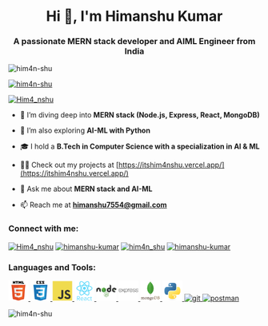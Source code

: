 <h1 align="center">Hi 👋, I'm Himanshu Kumar</h1>
<h3 align="center">A passionate MERN stack developer and AIML Engineer from India</h3>

<p align="left"> <img src="https://komarev.com/ghpvc/?username=him4n-shu&label=Profile%20views&color=0e75b6&style=flat" alt="him4n-shu" /> </p>

<p align="left"> <a href="https://github.com/ryo-ma/github-profile-trophy"><img src="https://github-profile-trophy.vercel.app/?username=him4n-shu" alt="him4n-shu" /></a> </p>

<p align="left"> <a href="https://x.com/Him4_nshu" target="blank"><img src="https://img.shields.io/twitter/follow/Him4_nshu?logo=twitter&style=for-the-badge" alt="Him4_nshu" /></a> </p>

- 🌱 I’m diving deep into **MERN stack (Node.js, Express, React, MongoDB)**

- 🤖 I’m also exploring **AI-ML with Python**

- 🎓 I hold a **B.Tech in Computer Science with a specialization in AI & ML**

- 👨‍💻 Check out my projects at [https://itshim4nshu.vercel.app/](https://itshim4nshu.vercel.app/)

- 💬 Ask me about **MERN stack and AI-ML**

- 📫 Reach me at **himanshu7554@gmail.com**

<h3 align="left">Connect with me:</h3>
<p align="left">
<a href="https://x.com/Him4_nshu" target="blank"><img align="center" src="https://raw.githubusercontent.com/rahuldkjain/github-profile-readme-generator/master/src/images/icons/Social/twitter.svg" alt="Him4_nshu" height="30" width="40" /></a>
<a href="https://linkedin.com/in/himanshu-kumar-b4b799208/" target="blank"><img align="center" src="https://raw.githubusercontent.com/rahuldkjain/github-profile-readme-generator/master/src/images/icons/Social/linked-in-alt.svg" alt="himanshu-kumar" height="30" width="40" /></a>
<a href="https://www.instagram.com/him4n_shu" target="blank"><img align="center" src="https://raw.githubusercontent.com/rahuldkjain/github-profile-readme-generator/master/src/images/icons/Social/instagram.svg" alt="him4n_shu" height="30" width="40" /></a>
<a href="https://www.facebook.com/profile.php?id=100010182331281" target="blank"><img align="center" src="https://raw.githubusercontent.com/rahuldkjain/github-profile-readme-generator/master/src/images/icons/Social/facebook.svg" alt="himanshu-kumar" height="30" width="40" /></a>
</p>

<h3 align="left">Languages and Tools:</h3>
<p align="left">
<a href="https://www.w3.org/html/" target="_blank" rel="noreferrer"> <img src="https://raw.githubusercontent.com/devicons/devicon/master/icons/html5/html5-original-wordmark.svg" alt="html5" width="40" height="40"/> </a>
<a href="https://www.w3schools.com/css/" target="_blank" rel="noreferrer"> <img src="https://raw.githubusercontent.com/devicons/devicon/master/icons/css3/css3-original-wordmark.svg" alt="css3" width="40" height="40"/> </a>
<a href="https://developer.mozilla.org/en-US/docs/Web/JavaScript" target="_blank" rel="noreferrer"> <img src="https://raw.githubusercontent.com/devicons/devicon/master/icons/javascript/javascript-original.svg" alt="javascript" width="40" height="40"/> </a>
<a href="https://reactjs.org/" target="_blank" rel="noreferrer"> <img src="https://raw.githubusercontent.com/devicons/devicon/master/icons/react/react-original-wordmark.svg" alt="react" width="40" height="40"/> </a>
<a href="https://nodejs.org" target="_blank" rel="noreferrer"> <img src="https://raw.githubusercontent.com/devicons/devicon/master/icons/nodejs/nodejs-original-wordmark.svg" alt="nodejs" width="40" height="40"/> </a>
<a href="https://expressjs.com" target="_blank" rel="noreferrer"> <img src="https://raw.githubusercontent.com/devicons/devicon/master/icons/express/express-original-wordmark.svg" alt="express" width="40" height="40"/> </a>
<a href="https://www.mongodb.com/" target="_blank" rel="noreferrer"> <img src="https://raw.githubusercontent.com/devicons/devicon/master/icons/mongodb/mongodb-original-wordmark.svg" alt="mongodb" width="40" height="40"/> </a>
<a href="https://www.python.org" target="_blank" rel="noreferrer"> <img src="https://raw.githubusercontent.com/devicons/devicon/master/icons/python/python-original.svg" alt="python" width="40" height="40"/> </a>
<a href="https://git-scm.com/" target="_blank" rel="noreferrer"> <img src="https://www.vectorlogo.zone/logos/git-scm/git-scm-icon.svg" alt="git" width="40" height="40"/> </a>
<a href="https://postman.com" target="_blank" rel="noreferrer"> <img src="https://www.vectorlogo.zone/logos/getpostman/getpostman-icon.svg" alt="postman" width="40" height="40"/> </a>
</p>

<p>
  <img align="left" src="https://github-readme-stats.vercel.app/api/top-langs?username=him4n-shu&show_icons=true&locale=en&layout=compact" alt="him4n-shu" />
<br><br>
